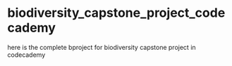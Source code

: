 # biodiversity_capstone_project_codecademy
here is the complete bproject for biodiversity capstone project in codecademy
